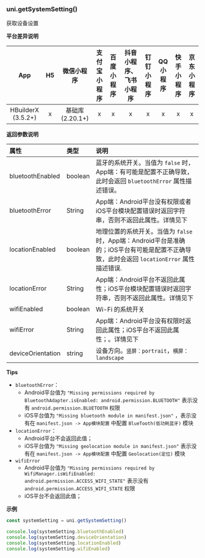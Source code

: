 ### uni.getSystemSetting()
获取设备设置

**平台差异说明**

|App|H5|微信小程序|支付宝小程序|百度小程序|抖音小程序、飞书小程序|钉钉小程序|QQ小程序|快手小程序|京东小程序|
|:-:|:-:|:-:|:-:|:-:|:-:|:-:|:-:|:-:|:-:|
|HBuilderX (3.5.2+)|x|基础库 (2.20.1+)|x|x|x|x|x|x|x|


**返回参数说明**

|属性|类型|说明|
|:-|:-|:-|
|bluetoothEnabled|boolean|蓝牙的系统开关。当值为 `false` 时，App端：有可能是配置不正确导致，此时会返回 `bluetoothError` 属性描述错误。|
|bluetoothError|String|App端：Android平台没有权限或者iOS平台模块配置错误时返回字符串，否则不返回此属性。详情见下|
|locationEnabled|boolean|地理位置的系统开关。当值为 `false` 时，App端：Android平台是准确的；iOS平台有可能是配置不正确导致，此时会返回 `locationError` 属性描述错误.|
|locationError|String|App端：Android平台不返回此属性；iOS平台模块配置错误时返回字符串，否则不返回此属性。详情见下|
|wifiEnabled|boolean|Wi-Fi 的系统开关|
|wifiError|String|App端：Android平台没有权限时返回此属性；iOS平台不返回此属性；。详情见下|
|deviceOrientation|string|设备方向。`竖屏：portrait`，`横屏：landscape`|

**Tips**
- `bluetoothError`：
  - Android平台值为 `"Missing permissions required by BluetoothAdapter.isEnabled: android.permission.BLUETOOTH"` 表示没有 `android.permission.BLUETOOTH` 权限
  - iOS平台值为 `"Missing bluetooth module in manifest.json"` ，表示没有在 `manifest.json -> App模块配置` 中配置 `BlueTooth(低功耗蓝牙)` 模块
- `locationError`：
  - Android平台不会返回此值；
  - iOS平台值为 `"Missing geolocation module in manifest.json"` 表示没有在 `manifest.json -> App模块配置` 中配置 `Geolocation(定位)` 模块
- `wifiError`
  - Android平台值为 `"Missing permissions required by WifiManager.isWifiEnabled: android.permission.ACCESS_WIFI_STATE"` 表示没有 `android.permission.ACCESS_WIFI_STATE` 权限
  - iOS平台不会返回此值；

**示例**

```javascript
const systemSetting = uni.getSystemSetting()

console.log(systemSetting.bluetoothEnabled)
console.log(systemSetting.deviceOrientation)
console.log(systemSetting.locationEnabled)
console.log(systemSetting.wifiEnabled)
```
